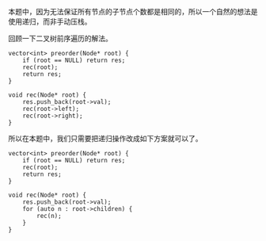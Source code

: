 本题中，因为无法保证所有节点的子节点个数都是相同的，所以一个自然的想法是使用递归，而非手动压栈。

回顾一下二叉树前序遍历的解法。
```
vector<int> preorder(Node* root) {
    if (root == NULL) return res;
    rec(root);
    return res;
}

void rec(Node* root) {
    res.push_back(root->val);
    rec(root->left);
    rec(root->right);
}
```

所以在本题中，我们只需要把递归操作改成如下方案就可以了。
```
vector<int> preorder(Node* root) {
    if (root == NULL) return res;
    rec(root);
    return res;
}

void rec(Node* root) {
    res.push_back(root->val);
    for (auto n : root->children) {
        rec(n);
    }
}
```